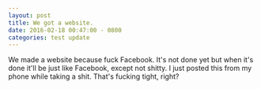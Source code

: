 ```yaml
---
layout: post
title: We got a website.
date: 2016-02-18 00:47:00 - 0800
categories: test update
---
```


We made a website because fuck Facebook. It's not done yet but when it's done it'll be just like Facebook, except not shitty. I just posted this from my phone while taking a shit. That's fucking tight, right? 
